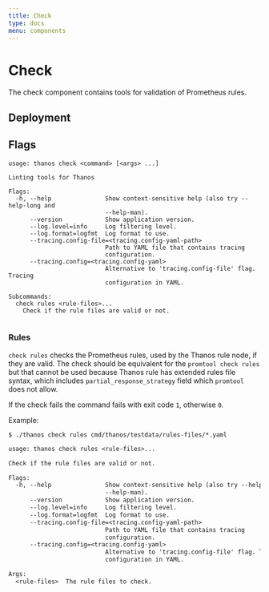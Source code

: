 ```yaml
---
title: Check
type: docs
menu: components
---
```


# Check

The check component contains tools for validation of Prometheus rules.

## Deployment
## Flags

[embedmd]:# (flags/check.txt $)
```$
usage: thanos check <command> [<args> ...]

Linting tools for Thanos

Flags:
  -h, --help               Show context-sensitive help (also try --help-long and
                           --help-man).
      --version            Show application version.
      --log.level=info     Log filtering level.
      --log.format=logfmt  Log format to use.
      --tracing.config-file=<tracing.config-yaml-path>
                           Path to YAML file that contains tracing
                           configuration.
      --tracing.config=<tracing.config-yaml>
                           Alternative to 'tracing.config-file' flag. Tracing
                           configuration in YAML.

Subcommands:
  check rules <rule-files>...
    Check if the rule files are valid or not.


```


### Rules

`check rules` checks the Prometheus rules, used by the Thanos rule node, if they are valid.
The check should be equivalent for the `promtool check rules` but that cannot be used because
Thanos rule has extended rules file syntax, which includes `partial_response_strategy` field
which `promtool` does not allow.

If the check fails the command fails with exit code `1`, otherwise `0`.

Example:

```
$ ./thanos check rules cmd/thanos/testdata/rules-files/*.yaml
```

[embedmd]:# (flags/check_rules.txt)
```txt
usage: thanos check rules <rule-files>...

Check if the rule files are valid or not.

Flags:
  -h, --help               Show context-sensitive help (also try --help-long and
                           --help-man).
      --version            Show application version.
      --log.level=info     Log filtering level.
      --log.format=logfmt  Log format to use.
      --tracing.config-file=<tracing.config-yaml-path>
                           Path to YAML file that contains tracing
                           configuration.
      --tracing.config=<tracing.config-yaml>
                           Alternative to 'tracing.config-file' flag. Tracing
                           configuration in YAML.

Args:
  <rule-files>  The rule files to check.

```
